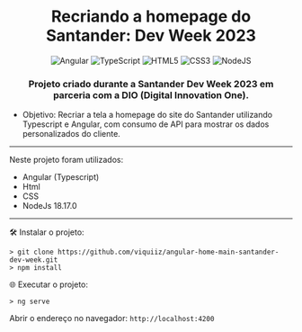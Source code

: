 <h1 align="center"> Recriando a homepage do Santander: Dev Week 2023</h1>


<div align="center">

![Angular](https://img.shields.io/badge/angular-%23DD0031.svg?style=for-the-badge&logo=angular&logoColor=white) 
![TypeScript](https://img.shields.io/badge/typescript-%23007ACC.svg?style=for-the-badge&logo=typescript&logoColor=white)
![HTML5](https://img.shields.io/badge/html5-%23E34F26.svg?style=for-the-badge&logo=html5&logoColor=white)
![CSS3](https://img.shields.io/badge/css3-%231572B6.svg?style=for-the-badge&logo=css3&logoColor=white)
![NodeJS](https://img.shields.io/badge/node.js-6DA55F?style=for-the-badge&logo=node.js&logoColor=white)


### Projeto criado durante a Santander Dev Week 2023 em parceria com a DIO (Digital Innovation One). 

</div>

- Objetivo: Recriar a tela a homepage do site do Santander utilizando Typescript e Angular, com consumo de API para mostrar os dados personalizados do cliente.

-----

Neste projeto foram utilizados:
- Angular (Typescript)
- Html
- CSS
- NodeJs 18.17.0 

-----
🛠 Instalar o projeto:
```
> git clone https://github.com/viquiiz/angular-home-main-santander-dev-week.git
> npm install
```
🌐 Executar o projeto:

```
> ng serve
``` 
Abrir o endereço no navegador: `http://localhost:4200`
